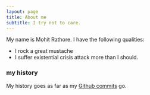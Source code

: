 ```yaml
---
layout: page
title: About me
subtitle: I try not to care.
---
```


My name is Mohit Rathore. I have the following qualities:

- I rock a great mustache
- I suffer existential crisis attack more than I should.

### my history
My history goes as far as my [Github commits](https://www.github.com/markroxor) go.
